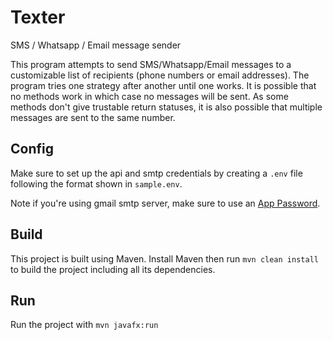 # Texter
SMS / Whatsapp / Email message sender

This program attempts to send SMS/Whatsapp/Email messages to a customizable list of recipients (phone numbers or email addresses). The program tries one strategy after another until one works. It is possible that no methods work in which case no messages will be sent. As some methods don't give trustable return statuses, it is also possible that multiple messages are sent to the same number.

## Config
Make sure to set up the api and smtp credentials by creating a `.env` file following the format shown in `sample.env`.

Note if you're using gmail smtp server, make sure to use an [App Password](https://support.google.com/accounts/answer/185833?visit_id=638937894688490087-1800703100&p=InvalidSecondFactor&rd=1).

## Build
This project is built using Maven. Install Maven then run `mvn clean install` to build the project including all its dependencies.

## Run
Run the project with `mvn javafx:run`
